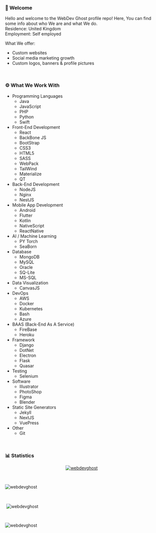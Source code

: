 ### 👋 Welcome
Hello and welcome to the WebDev Ghost profile repo! Here, You can find some info about who We are and what We do.  
Residence: United Kingdom  
Employment: Self employed  

What We offer:  
- Custom websites
- Social media marketing growth
- Custom logos, banners & profile pictures

<br>  

### ⚙️ What We Work With
- Programming Languages
  - Java
  - JavaScript
  - PHP
  - Python
  - Swift
- Front-End Development
  - React
  - BackBone JS
  - BootStrap
  - CSS3
  - HTML5
  - SASS
  - WebPack
  - TailWind
  - Materialize
  - QT
- Back-End Development
  - NodeJS
  - Nginx
  - NestJS
- Mobile App Development
  - Android
  - Flutter
  - Kotlin
  - NativeScript
  - ReactNative
- AI / Machine Learning
  - PY Torch
  - SeaBorn
- Database
  - MongoDB
  - MySQL
  - Oracle
  - SQ-Lite
  - MS-SQL
- Data Visualization
  - CanvasJS
- DevOps
  - AWS
  - Docker
  - Kubernetes
  - Bash
  - Azure
- BAAS (Back-End As A Service)
  - FireBase
  - Heroku
- Framework
  - Django
  - DotNet
  - Electron
  - Flask
  - Quasar
- Testing
  - Selenium
- Software
  - Illustrator
  - PhotoShop
  - Figma
  - Blender
- Static Site Generators
  - Jekyll
  - NextJS
  - VuePress
- Other
  - Git

<br>  

### 📊 Statistics
<p align="center"> <a href="https://github.com/ryo-ma/github-profile-trophy"><img src="https://github-profile-trophy.vercel.app/?username=webdevghost" alt="webdevghost" /></a> </p>  

<br>  

<p><img align="center" src="https://github-readme-stats.vercel.app/api/top-langs?username=webdevghost&show_icons=true&theme=dark&title_color=ffffff&text_color=fafafa&bg_color=545454&locale=en&layout=compact" alt="webdevghost" /></p>  

<br>  

<p>&nbsp;<img align="center" src="https://github-readme-stats.vercel.app/api?username=webdevghost&show_icons=true&theme=dark&title_color=fcfcfc&text_color=ffffff&bg_color=545454&locale=en" alt="webdevghost" /></p>  

<br>  

<p><img align="center" src="https://github-readme-streak-stats.herokuapp.com/?user=webdevghost&theme=dark" alt="webdevghost" /></p>  
